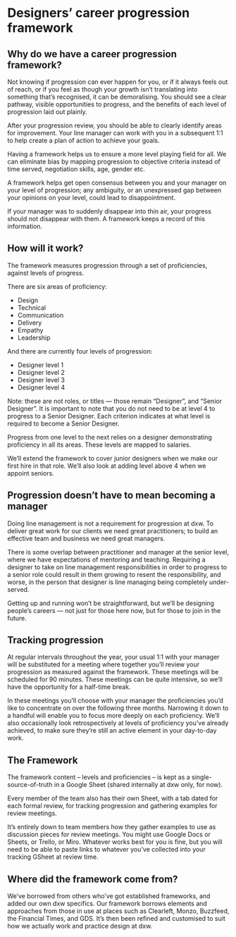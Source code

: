 # Designers’ career progression framework

## Why do we have a career progression framework?

Not knowing if progression can ever happen for you, or if it always feels out of reach, or if you feel as though your growth isn’t translating into something that’s recognised, it can be demoralising. You should see a clear pathway, visible opportunities to progress, and the benefits of each level of progression laid out plainly.

After your progression review, you should be able to clearly identify areas for improvement. Your line manager can work with you in a subsequent 1:1 to help create a plan of action to achieve your goals.

Having a framework helps us to ensure a more level playing field for all. We can eliminate bias by mapping progression to objective criteria instead of time served, negotiation skills, age, gender etc.

A framework helps get open consensus between you and your manager on your level of progression; any ambiguity, or an unexpressed gap between your opinions on your level, could lead to disappointment.

If your manager was to suddenly disappear into thin air, your progress should not disappear with them. A framework keeps a record of this information.

## How will it work?

The framework measures progression through a set of proficiencies, against levels of progress.

There are six areas of proficiency:

- Design
- Technical
- Communication
- Delivery
- Empathy
- Leadership

And there are currently four levels of progression:

- Designer level 1
- Designer level 2
- Designer level 3
- Designer level 4

Note: these are not roles, or titles — those remain “Designer”, and “Senior Designer”. It is important to note that you do not need to be at level 4 to progress to a Senior Designer. Each criterion indicates at what level is required to become a Senior Designer.

Progress from one level to the next relies on a designer demonstrating proficiency in all its areas. These levels are mapped to salaries.

We’ll extend the framework to cover junior designers when we make our first hire in that role. We’ll also look at adding level above 4 when we appoint seniors.

## Progression doesn’t have to mean becoming a manager

Doing line management is not a requirement for progression at dxw. To deliver great work for our clients we need great practitioners; to build an effective team and business we need great managers.

There is some overlap between practitioner and manager at the senior level, where we have expectations of mentoring and teaching. Requiring a designer to take on line management responsibilities in order to progress to a senior role could result in them growing to resent the responsibility, and worse, in the person that designer is line managing being completely under-served.

Getting up and running won’t be straightforward, but we’ll be designing people’s careers — not just for those here now, but for those to join in the future.

## Tracking progression

At regular intervals throughout the year, your usual 1:1 with your manager will be substituted for a meeting where together you’ll review your progression as measured against the framework. These meetings will be scheduled for 90 minutes. These meetings can be quite intensive, so we’ll have the opportunity for a half-time break.

In these meetings you’ll choose with your manager the proficiencies you’d like to concentrate on over the following three months. Narrowing it down to a handful will enable you to focus more deeply on each proficiency.
We’ll also occasionally look retrospectively at levels of proficiency you’ve already achieved, to make sure they’re still an active element in your day-to-day work.

## The Framework

The framework content – levels and proficiencies – is kept as a single-source-of-truth in a Google Sheet (shared internally at dxw only, for now).

Every member of the team also has their own Sheet, with a tab dated for each formal review, for tracking progression and gathering examples for review meetings.

It’s entirely down to team members how they gather examples to use as discussion pieces for review meetings. You might use Google Docs or Sheets, or Trello, or Miro. Whatever works best for you is fine, but you will need to be able to paste links to whatever you’ve collected into your tracking GSheet at review time.

## Where did the framework come from?

We’ve borrowed from others who’ve got established frameworks, and added our own dxw specifics. Our framework borrows elements and approaches from those in use at places such as Clearleft, Monzo, Buzzfeed, the Financial Times, and GDS. It’s then been refined and customised to suit how we actually work and practice design at dxw.
